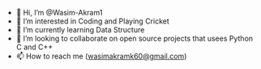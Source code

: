 - 👋 Hi, I’m @Wasim-Akram1
- 👀 I’m interested in Coding and Playing Cricket  
- 🌱 I’m currently learning Data Structure 
- 💞️ I’m looking to collaborate on open source projects that usees Python C and C++
- 📫 How to reach me (wasimakramk60@gmail.com)

<!---
Wasim-Akram1/Wasim-Akram1 is a ✨ special ✨ repository because its `README.md` (this file) appears on your GitHub profile.
You can click the Preview link to take a look at your changes.
--->
